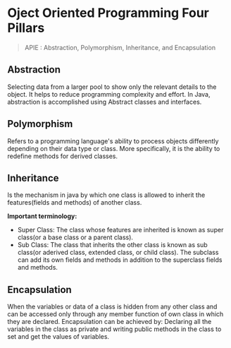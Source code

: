 # Oject Oriented Programming Four Pillars

> APIE : Abstraction, Polymorphism, Inheritance, and Encapsulation


## Abstraction

Selecting data from a larger pool to show only the relevant details to the object. It helps to reduce programming complexity and effort. In Java, abstraction is accomplished using Abstract classes and interfaces. 


## Polymorphism

Refers to a programming language's ability to process objects differently depending on their data type or class. More specifically, it is the ability to redefine methods for derived classes.


## Inheritance 

Is the mechanism in java by which one class is allowed to inherit the features(fields and methods) of another class.

__Important terminology:__

* Super Class: The class whose features are inherited is known as super class(or a base class or a parent class).
* Sub Class: The class that inherits the other class is known as sub class(or aderived class, extended class, or child class). The subclass can add its own fields and methods in addition to the superclass fields and methods.


## Encapsulation

When the variables or data of a class is hidden from any other class and can be accessed only through any member function of own class in which they are declared. Encapsulation can be achieved by: Declaring all the variables in the class as private and writing public methods in the class to set and get the values of variables.
